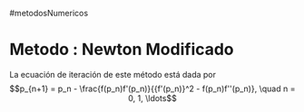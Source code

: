  #metodosNumericos
# Metodo : Newton Modificado

La ecuación de iteración de este método está dada por
    $$p_{n+1} = p_n - \frac{f(p_n)f'(p_n)}{{f'(p_n)}^2 - f(p_n)f''(p_n)}, \quad n = 0, 1, \ldots$$
